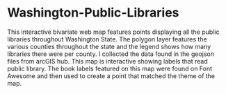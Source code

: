 # Washington-Public-Libraries
This interactive bivariate web map features points displaying all the public libraries throughout Washington State. The polygon layer features the various counties throughout the state and the legend shows how many libraries there were per county. I collected the data found in the geojson files from arcGIS hub. This map is interactive showing labels that read public library. The book labels featured on this map were found on Font Awesome and then used to create a point that matched the theme of the map. 
